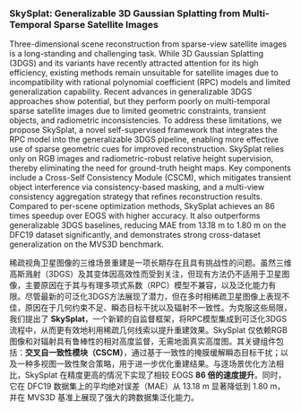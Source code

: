 ### SkySplat: Generalizable 3D Gaussian Splatting from Multi-Temporal Sparse Satellite Images

Three-dimensional scene reconstruction from sparse-view satellite images is a long-standing and challenging task. While 3D Gaussian Splatting (3DGS) and its variants have recently attracted attention for its high efficiency, existing methods remain unsuitable for satellite images due to incompatibility with rational polynomial coefficient (RPC) models and limited generalization capability. Recent advances in generalizable 3DGS approaches show potential, but they perform poorly on multi-temporal sparse satellite images due to limited geometric constraints, transient objects, and radiometric inconsistencies. To address these limitations, we propose SkySplat, a novel self-supervised framework that integrates the RPC model into the generalizable 3DGS pipeline, enabling more effective use of sparse geometric cues for improved reconstruction. SkySplat relies only on RGB images and radiometric-robust relative height supervision, thereby eliminating the need for ground-truth height maps. Key components include a Cross-Self Consistency Module (CSCM), which mitigates transient object interference via consistency-based masking, and a multi-view consistency aggregation strategy that refines reconstruction results. Compared to per-scene optimization methods, SkySplat achieves an 86 times speedup over EOGS with higher accuracy. It also outperforms generalizable 3DGS baselines, reducing MAE from 13.18 m to 1.80 m on the DFC19 dataset significantly, and demonstrates strong cross-dataset generalization on the MVS3D benchmark.

稀疏视角卫星图像的三维场景重建是一项长期存在且具有挑战性的问题。虽然三维高斯溅射（3DGS）及其变体因高效性而受到关注，但现有方法仍不适用于卫星图像，主要原因在于其与有理多项式系数（RPC）模型不兼容，以及泛化能力有限。尽管最新的可泛化3DGS方法展现了潜力，但在多时相稀疏卫星图像上表现不佳，原因在于几何约束不足、瞬态目标干扰以及辐射不一致性。为克服这些局限，我们提出了 **SkySplat**，一个新颖的自监督框架，将RPC模型集成到可泛化3DGS流程中，从而更有效地利用稀疏几何线索以提升重建效果。SkySplat 仅依赖RGB图像和对辐射具有鲁棒性的相对高度监督，无需地面真实高度图。其关键组件包括：**交叉自一致性模块（CSCM）**，通过基于一致性的掩膜缓解瞬态目标干扰；以及一种多视图一致性聚合策略，用于进一步优化重建结果。与逐场景优化方法相比，SkySplat 在精度更高的情况下实现了相较 EOGS **86 倍的速度提升**。同时，它在 DFC19 数据集上的平均绝对误差（MAE）从 13.18 m 显著降低到 1.80 m，并在 MVS3D 基准上展现了强大的跨数据集泛化能力。
